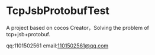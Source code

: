 # TcpJsbProtobufTest
A project based on cocos Creator，Solving the problem of  tcp+jsb+protobuf.

qq:1101502561
email:1101502561@qq.com

